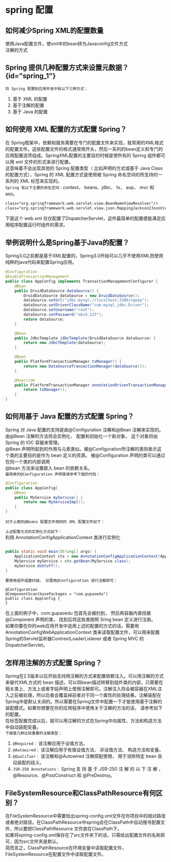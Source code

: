 # spring 配置


## 如何减少Spring XML的配置数量
使用Java配置文件，使xml中的bean转为Javaconfig文件方式   
注解的方式

## Spring 提供几种配置方式来设置元数据？ {id="spring_1"}
``将 Spring 配置到应用开发中有以下三种方式：``
1. 基于 XML 的配置
2. 基于注解的配置
3. 基于 Java 的配置


## 如何使用 XML 配置的方式配置 Spring？
在 Spring框架中，依赖和服务需要在专门的配置文件来实现，我常用的XML格式的配置文件。这些配置文件的格式通常用开头，然后一系列的bean定义和专门的应用配置选项组成。SpringXML配置的主要目的时候是使所有的 Spring 组件都可以用 xml 文件的形式来进行配置。    
这意味着不会出现其他的 Spring 配置类型（ 比如声明的方式或基于 Java Class 的配置方式），Spring 的 XML 配置方式是使用被 Spring 命名空间的所支持的一系列的 XML 标签来实现的。  
``Spring 有以下主要的命名空间：``context、 beans、jdbc、 tx、 aop、 mvc 和 aso。


```xml
class="org.springframework.web.servlet.view.BeanNameViewResolver"/>
class="org.springframework.web.servlet.view.json.MappingJackson2JsonView"/>
```

下面这个 web.xml 仅仅配置了DispatcherServlet，这件最简单的配置便能满足应用程序配置运行时组件的需求。

## 举例说明什么是Spring基于Java的配置？
Spring3.0之前都是基于XML配置的，Spring3.0开始可以几乎不使用XML而使用纯粹的java代码来配置Spring应用。

```java
@Configuration
@EnableTransactionManagement
public class AppConfig implements TransactionManagementConfigurer {
    @Bean
    public DruidDataSource dataSource() {
        DruidDataSource dataSource = new DruidDataSource();
        dataSource.setUrl("jdbc:mysql://localhost:3306/sqoop");
        dataSource.setDriverClassName("com.mysql.jdbc.Driver");
        dataSource.setUsername("root");
        dataSource.setPassword("abcd_123");
        return dataSource;
    }

    @Bean
    public JdbcTemplate jdbcTemplate(DruidDataSource dataSource) {
        return new JdbcTemplate(dataSource);
    }

    @Bean
    public PlatformTransactionManager txManager() {
        return new DataSourceTransactionManager(dataSource());
    }

    @Override
    public PlatformTransactionManager annotationDrivenTransactionManager() {
        return txManager();
    }
}

```


## 如何用基于 Java 配置的方式配置 Spring？
Spring 对 Java 配置的支持是由@Configuration 注解和@Bean 注解来实现的。 由@Bean 注解的方法将会实例化、 配置和初始化一个新对象， 这个对象将由 Spring 的 IOC 容器来管理。    
@Bean 声明所起到的作用与元素类似。被@Configuration所注解的类则表示这个类的主要目的是作为 bean 定义的资源。 被@Configuration 声明的类可以通过在同一个类的内部调用    
@bean 方法来设置嵌入 bean 的依赖关系。    
``最简单的@Configuration 声明类请参考下面的代码：``

```java
@Configuration
public class AppConfig{
    @Bean
    public MyService myService() {
        return new MyServiceImpl();
    }
}
```

``对于上面的@Beans 配置文件相同的 XML 配置文件如下：``

``上述配置方式的实例化方式如下： ``     
利用 AnnotationConfigApplicationContext 类进行实例化
```java

public static void main(String[] args) {
    ApplicationContext ctx = new AnnotationConfigApplicationContext(AppConfig.class);
    MyService myService = ctx.getBean(MyService.class);
    myService.doStuff();
}
```

``要使用组件组建扫描， 仅需用@Configuration 进行注解即可：``


```
@Configuration
@ComponentScan(basePackages = "com.gupaoedu")
public class AppConfig {
}
```

在上面的例子中，com.gupaoedu 包首先会被扫到， 然后再容器内查找被@Component 声明的类， 找到后将这些类按照 Sring bean 定义进行注册。     
如果你要在你的web应用开发中选用上述的配置的方式的话，需要用AnnotationConfigWebApplicationContext 类来读取配置文件，可以用来配置Spring的Servlet监听器ContrextLoaderListener 或者 Spring MVC 的 DispatcherServlet。

## 怎样用注解的方式配置 Spring？
Spring在2.5版本以后开始支持用注解的方式来配置依赖注入。可以用注解的方式来替代XML方式的 bean 描述，可以将bean描述转移到组件类的内部，只需要在相关类上、方法上或者字段声明上使用注解即可。注解注入将会被容器在XML注入之前被处理，所以后者会覆盖掉前者对于同一个属性的处理结果。注解装配在Spring中是默认关闭的。所以需要在Spring文件中配置一下才能使用基于注解的装配模式。如果你想要在你的应用程序中使用关于注解的方法的话， 请参考如下的配置。   
在标签配置完成以后，就可以用注解的方式在Spring中向属性、方法和构造方法中自动装配变量。      
``下面是几种比较重要的注解类型：``
1. ``@Required：`` 该注解应用于设值方法。
2. ``@Autowired：`` 该注解应用于有值设值方法、 非设值方法、 构造方法和变量。
3. ``@Qualifier：`` 该注解和@Autowired 注解搭配使用， 用于消除特定 bean 自动装配的歧义。
4. ``JSR-250 Annotations：`` Spring 支 持 基 于 JSR-250 注 解 的 以 下 注 解 ， @Resource、@PostConstruct 和 @PreDestroy。


## FileSystemResource和ClassPathResource有何区别？

在FileSystemResource中需要给出spring-config.xml文件在你项目中的相对路径或者绝对路径。在ClassPathResource中spring会在ClassPath中自动搜寻配置文件，所以要把ClassPathResource 文件放在ClassPath下。     
如果将spring-config.xml保存在了src文件夹下的话，只需给出配置文件的名称即可，因为src文件夹是默认。      
简而言之，ClassPathResource在环境变量中读取配置文件，FileSystemResource在配置文件中读取配置文件。




